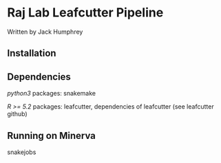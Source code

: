 # Raj Lab Leafcutter Pipeline

Written by Jack Humphrey

## Installation


## Dependencies

*python3*
packages: snakemake

*R >= 5.2*
packages: leafcutter, dependencies of leafcutter (see leafcutter github)


## Running on Minerva

snakejobs

